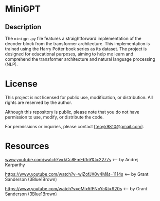 # MiniGPT

## Description

The `minigpt.py` file features a straightforward implementation of the decoder block from the transformer architecture. This implementation is trained using the Harry Potter book series as its dataset. The project is designed for educational purposes, aiming to help me learn and comprehend the transformer architecture and natural language processing (NLP).

# License

This project is not licensed for public use, modification, or distribution. All rights are reserved by the author.

Although this repository is public, please note that you do not have permission to use, modify, or distribute the code. 

For permissions or inquiries, please contact [teoyk9810@gmail.com].

# Resources

www.youtube.com/watch?v=kCc8FmEb1nY&t=2277s  <-- by Andrej Karparthy

https://www.youtube.com/watch?v=wjZofJX0v4M&t=1114s <-- by Grant Sanderson (3Blue1Brown)

https://www.youtube.com/watch?v=eMlx5fFNoYc&t=920s <-- by Grant Sanderson (3Blue1Brown)

